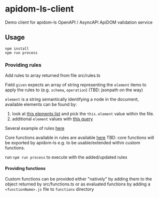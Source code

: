 # apidom-ls-client

Demo client for apidom-ls OpenAPI / AsyncAPI ApiDOM validation service

## Usage

```
npm install
npm run process
```

### Providing rules

Add rules to array returned from file src/rules.ts

Field `given` expects an array of string representing the `element` items to apply the rules to (e.g. `schema`, `operation`)
(TBD: jsonpath on the way)

`element` is a string semantically identifying a node in the document, available elements can be found by:

1. look at [this elements list](https://github.com/swagger-api/apidom/tree/main/packages/apidom-ns-openapi-3-1/src/elements) and pick
the `this.element` value within the file.
2. additional `element` values with [this query](https://cs.github.com/swagger-api/apidom?q=%22classes.push%22+path%3Apackages%2Fapidom-ns-openapi-3-1%2Fsrc%2Frefractor%2Fvisitors)

Several example of rules [here](https://github.com/swagger-api/apidom/tree/main/packages/apidom-ls/src/config/asyncapi)

Core functions available in rules are available [here](https://github.com/swagger-api/apidom/blob/main/packages/apidom-ls/src/services/validation/linter-functions.ts#L118=)
TBD: core functions will be exported by apidom-ls e.g. to be usable/extended within custom functions.

run `npm run process` to execute with the added/updated rules

#### Providing functions

Custom functions can be provided either "natively" by adding them to the object returned by src/functions.ts 
or as evaluated functions by adding a `<functionName>.js` file to `functions` directory  